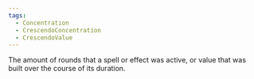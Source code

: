 ```yaml
---
tags:
  - Concentration
  - CrescendoConcentration
  - CrescendoValue
---
```

The amount of rounds that a spell or effect was active, or value that was built over the course of its duration.